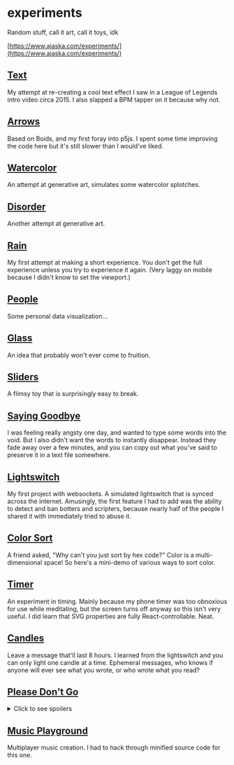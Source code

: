 # experiments

Random stuff, call it art, call it toys, idk

[https://www.ajaska.com/experiments/](https://www.ajaska.com/experiments/)

## [Text](https://www.ajaska.com/experiments/text/)

My attempt at re-creating a cool text effect I saw in a League of Legends intro video circa 2015. I also slapped a BPM tapper on it because why not.

## [Arrows](https://www.ajaska.com/experiments/arrows/index.html)

Based on Boids, and my first foray into p5js. I spent some time improving the code here but it's still slower than I would've liked.

## [Watercolor](https://www.ajaska.com/experiments/watercolor/index.html)

An attempt at generative art, simulates some watercolor splotches.

## [Disorder](https://www.ajaska.com/experiments/disorder/index.html)

Another attempt at generative art.

## [Rain](https://www.ajaska.com/experiments/rain/index.html)

My first attempt at making a short experience. You don't get the full experience unless you try to experience it again. (Very laggy on mobile because I didn't know to set the viewport.)

## [People](https://www.ajaska.com/experiments/people/index.html)

Some personal data visualization...

## [Glass](https://www.ajaska.com/experiments/glass/index.html)

An idea that probably won't ever come to fruition.

## [Sliders](https://www.ajaska.com/experiments/sliders/index.html)

A flimsy toy that is surprisingly easy to break.

## [Saying Goodbye](https://www.ajaska.com/experiments/saying-goodbye/index.html)

I was feeling really angsty one day, and wanted to type some words into the void. But I also didn't want the words to instantly disappear. Instead they fade away over a few minutes, and you can copy out what you've said to preserve it in a text file somewhere.

## [Lightswitch](https://www.ajaska.com/experiments/lightswitch/index.html)

My first project with websockets. A simulated lightswitch that is synced across the internet. Amusingly, the first feature I had to add was the ability to detect and ban botters and scripters, because nearly half of the people I shared it with immediately tried to abuse it.

## [Color Sort](https://www.ajaska.com/experiments/color-sort/index.html)

A friend asked, "Why can't you just sort by hex code?" Color is a multi-dimensional space! So here's a mini-demo of various ways to sort color.

## [Timer](https://www.ajaska.com/experiments/timer/index.html)

An experiment in timing. Mainly because my phone timer was too obnoxious for use while meditating, but the screen turns off anyway so this isn't very useful. I did learn that SVG properties are fully React-controllable. Neat.

## [Candles](https://www.ajaska.com/experiments/candles/index.html)

Leave a message that'll last 8 hours. I learned from the lightswitch and you can only light one candle at a time. Ephemeral messages, who knows if anyone will ever see what you wrote, or who wrote what you read?

## [Please Don't Go](https://www.ajaska.com/experiments/please-dont-go/index.html)

<details>
  <summary>Click to see spoilers</summary>
  Inspired by other ephemeral things, ban evasion from the lightswitch (people used proxies to keep running their bots!), and ad-tech tracking. When you leave, something happens to the bunny. You might not ever see the bunny ever again. It'll track you by browser fingerprint and IP address, even into incognito mode and across devices.
</details>

## [Music Playground](https://www.ajaska.com/experiments/music-playground/index.html)

Multiplayer music creation. I had to hack through minified source code for this one.
